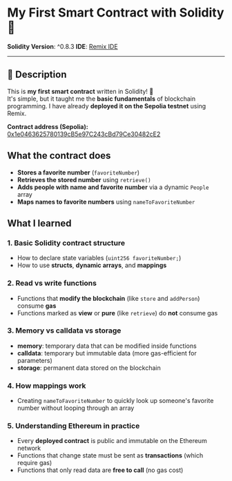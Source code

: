 # My First Smart Contract with Solidity 🎉

**Solidity Version**: ^0.8.3
**IDE**: [Remix IDE](https://remix.ethereum.org/)

---
## 📜 Description
This is **my first smart contract** written in Solidity! 🥳  
It's simple, but it taught me the **basic fundamentals** of blockchain programming.
I have already **deployed it on the Sepolia testnet** using Remix.

**Contract address (Sepolia):**  
[0x1e0463625780139cB5e97C243cBd79Ce30482cE2](https://sepolia.etherscan.io/address/0x1e0463625780139cB5e97C243cBd79Ce30482cE2)

## What the contract does

- **Stores a favorite number** (`favoriteNumber`)  
- **Retrieves the stored number** using `retrieve()`  
- **Adds people with name and favorite number** via a dynamic `People` array  
- **Maps names to favorite numbers** using `nameToFavoriteNumber`  

## What I learned

### 1. Basic Solidity contract structure
- How to declare state variables (`uint256 favoriteNumber;`)  
- How to use **structs**, **dynamic arrays**, and **mappings**  

### 2. Read vs write functions
- Functions that **modify the blockchain** (like `store` and `addPerson`) consume **gas**  
- Functions marked as **view** or **pure** (like `retrieve`) do **not** consume gas  

### 3. Memory vs calldata vs storage
- **memory**: temporary data that can be modified inside functions  
- **calldata**: temporary but immutable data (more gas-efficient for parameters)  
- **storage**: permanent data stored on the blockchain  

### 4. How mappings work
- Creating `nameToFavoriteNumber` to quickly look up someone's favorite number without looping through an array  

### 5. Understanding Ethereum in practice
- Every **deployed contract** is public and immutable on the Ethereum network  
- Functions that change state must be sent as **transactions** (which require gas)  
- Functions that only read data are **free to call** (no gas cost)  
